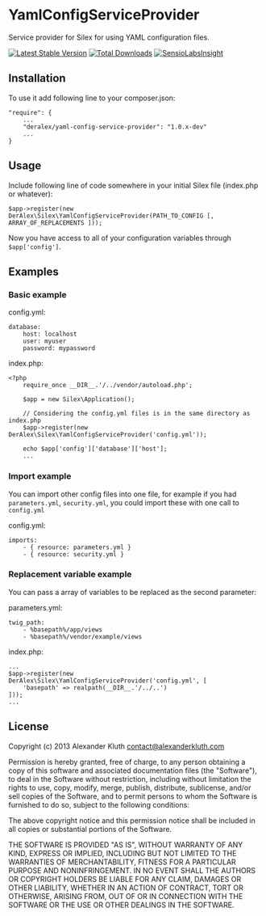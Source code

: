 YamlConfigServiceProvider
=========================

Service provider for Silex for using YAML configuration files.

[![Latest Stable Version](https://poser.pugx.org/deralex/yaml-config-service-provider/v/stable.png)](https://packagist.org/packages/deralex/yaml-config-service-provider)
[![Total Downloads](https://poser.pugx.org/deralex/yaml-config-service-provider/downloads.png)](https://packagist.org/packages/deralex/yaml-config-service-provider)
[![SensioLabsInsight](https://insight.sensiolabs.com/projects/755e831d-9f81-4caf-9e2d-1e099b55f2fc/mini.png)](https://insight.sensiolabs.com/projects/755e831d-9f81-4caf-9e2d-1e099b55f2fc)

Installation
--------------

To use it add following line to your composer.json:

    "require": {
        ...
        "deralex/yaml-config-service-provider": "1.0.x-dev"
        ...
    }


Usage
--------------
Include following line of code somewhere in your initial Silex file (index.php or whatever):

    $app->register(new DerAlex\Silex\YamlConfigServiceProvider(PATH_TO_CONFIG [, ARRAY_OF_REPLACEMENTS ]));

Now you have access to all of your configuration variables through `$app['config']`.


Examples
---------------

### Basic example

config.yml:

    database:
        host: localhost
        user: myuser
        password: mypassword

index.php:

    <?php
        require_once __DIR__.'/../vendor/autoload.php';

        $app = new Silex\Application();

        // Considering the config.yml files is in the same directory as index.php
        $app->register(new DerAlex\Silex\YamlConfigServiceProvider('config.yml'));

        echo $app['config']['database']['host'];
        ...


### Import example

You can import other config files into one file, for example if you had `parameters.yml`, `security.yml`, you could import these with one call to `config.yml`

config.yml:

    imports:
        - { resource: parameters.yml }
        - { resource: security.yml }


### Replacement variable example

You can pass a array of variables to be replaced as the second parameter:

parameters.yml:

    twig_path:
        - %basepath%/app/views
        - %basepath%/vendor/example/views

index.php:

    ...
    $app->register(new DerAlex\Silex\YamlConfigServiceProvider('config.yml', [
        'basepath' => realpath(__DIR__.'/../..')
    ]));
    ...


License
----------------
Copyright (c) 2013 Alexander Kluth <contact@alexanderkluth.com>            
                                                                           
Permission is hereby granted,  free of charge,  to any  person obtaining a 
copy of this software and associated documentation files (the "Software"), 
to deal in the Software without restriction,  including without limitation 
the rights to use,  copy, modify, merge, publish,  distribute, sublicense, 
and/or sell copies  of the  Software,  and to permit  persons to whom  the 
Software is furnished to do so, subject to the following conditions:       
                                                                           
The above copyright notice and this permission notice shall be included in 
all copies or substantial portions of the Software.                        
                                                                           
THE SOFTWARE IS PROVIDED "AS IS", WITHOUT WARRANTY OF ANY KIND, EXPRESS OR 
IMPLIED, INCLUDING  BUT NOT  LIMITED TO THE WARRANTIES OF MERCHANTABILITY, 
FITNESS FOR A PARTICULAR  PURPOSE AND  NONINFRINGEMENT.  IN NO EVENT SHALL 
THE AUTHORS OR COPYRIGHT HOLDERS BE LIABLE FOR ANY CLAIM, DAMAGES OR OTHER 
LIABILITY,  WHETHER IN AN ACTION OF CONTRACT,  TORT OR OTHERWISE,  ARISING 
FROM,  OUT OF  OR IN CONNECTION  WITH THE  SOFTWARE  OR THE  USE OR  OTHER 
DEALINGS IN THE SOFTWARE.                                                  
